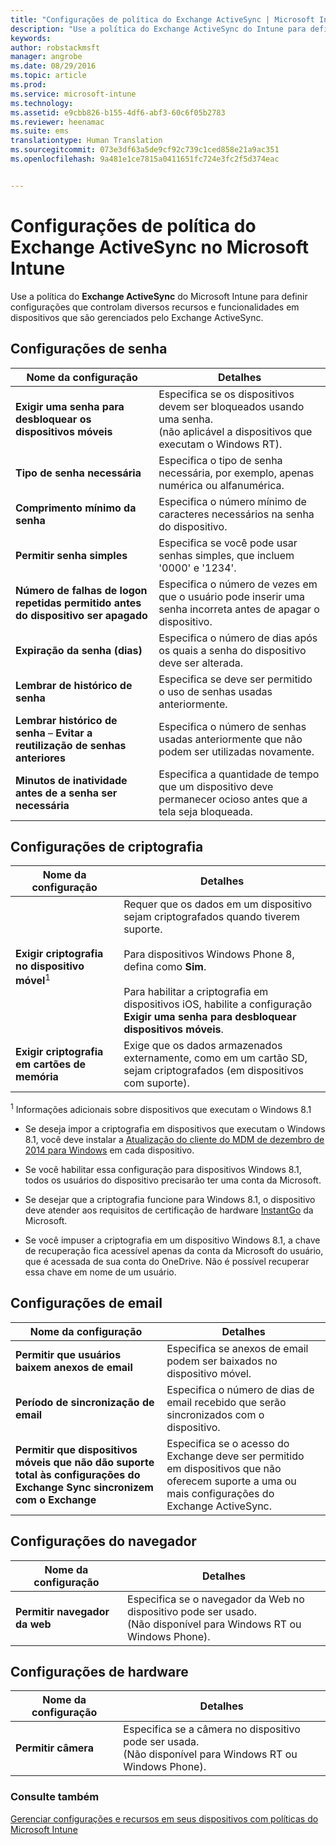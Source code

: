 ```yaml
---
title: "Configurações de política do Exchange ActiveSync | Microsoft Intune"
description: "Use a política do Exchange ActiveSync do Intune para definir as configurações que permitem controlar recursos e funcionalidades em dispositivos gerenciados pelo Exchange ActiveSync."
keywords: 
author: robstackmsft
manager: angrobe
ms.date: 08/29/2016
ms.topic: article
ms.prod: 
ms.service: microsoft-intune
ms.technology: 
ms.assetid: e9cbb826-b155-4df6-abf3-60c6f05b2783
ms.reviewer: heenamac
ms.suite: ems
translationtype: Human Translation
ms.sourcegitcommit: 073e3df63a5de9cf92c739c1ced858e21a9ac351
ms.openlocfilehash: 9a481e1ce7815a0411651fc724e3fc2f5d374eac


---
```


# Configurações de política do Exchange ActiveSync no Microsoft Intune
Use a política do **Exchange ActiveSync** do Microsoft Intune para definir configurações que controlam diversos recursos e funcionalidades em dispositivos que são gerenciados pelo Exchange ActiveSync.


## Configurações de senha

|Nome da configuração|Detalhes
|----------------|---|
|**Exigir uma senha para desbloquear os dispositivos móveis**|Especifica se os dispositivos devem ser bloqueados usando uma senha.<br>(não aplicável a dispositivos que executam o Windows RT).|
|**Tipo de senha necessária**|Especifica o tipo de senha necessária, por exemplo, apenas numérica ou alfanumérica.|
|**Comprimento mínimo da senha**|Especifica o número mínimo de caracteres necessários na senha do dispositivo.|
|**Permitir senha simples**|Especifica se você pode usar senhas simples, que incluem '0000' e '1234'.|
|**Número de falhas de logon repetidas permitido antes do dispositivo ser apagado**|Especifica o número de vezes em que o usuário pode inserir uma senha incorreta antes de apagar o dispositivo.|
|**Expiração da senha (dias)**|Especifica o número de dias após os quais a senha do dispositivo deve ser alterada.
|**Lembrar de histórico de senha**|Especifica se deve ser permitido o uso de senhas usadas anteriormente.|
|**Lembrar histórico de senha** – **Evitar a reutilização de senhas anteriores**|Especifica o número de senhas usadas anteriormente que não podem ser utilizadas novamente.|
|**Minutos de inatividade antes de a senha ser necessária**|Especifica a quantidade de tempo que um dispositivo deve permanecer ocioso antes que a tela seja bloqueada.

## Configurações de criptografia

|Nome da configuração|Detalhes|
|----------------|---|
|**Exigir criptografia no dispositivo móvel**<sup>1</sup>|Requer que os dados em um dispositivo sejam criptografados quando tiverem suporte.<br><br>Para dispositivos Windows Phone 8, defina como **Sim**.<br /><br />Para habilitar a criptografia em dispositivos iOS, habilite a configuração **Exigir uma senha para desbloquear dispositivos móveis**.|
|**Exigir criptografia em cartões de memória**|Exige que os dados armazenados externamente, como em um cartão SD, sejam criptografados (em dispositivos com suporte).
<sup>1</sup> Informações adicionais sobre dispositivos que executam o Windows 8.1

-   Se deseja impor a criptografia em dispositivos que executam o Windows 8.1, você deve instalar a [Atualização do cliente do MDM de dezembro de 2014 para Windows](http://support.microsoft.com/kb/3013816) em cada dispositivo.

-   Se você habilitar essa configuração para dispositivos Windows 8.1, todos os usuários do dispositivo precisarão ter uma conta da Microsoft.

-   Se desejar que a criptografia funcione para Windows 8.1, o dispositivo deve atender aos requisitos de certificação de hardware [InstantGo](http://blogs.windows.com/bloggingwindows/2014/06/19/instantgo-a-better-way-to-sleep/) da Microsoft.

-   Se você impuser a criptografia em um dispositivo Windows 8.1, a chave de recuperação fica acessível apenas da conta da Microsoft do usuário, que é acessada de sua conta do OneDrive. Não é possível recuperar essa chave em nome de um usuário.

## Configurações de email

|Nome da configuração|Detalhes
|----------------|---|
|**Permitir que usuários baixem anexos de email**|Especifica se anexos de email podem ser baixados no dispositivo móvel.|
|**Período de sincronização de email**|Especifica o número de dias de email recebido que serão sincronizados com o dispositivo.
|**Permitir que dispositivos móveis que não dão suporte total às configurações do Exchange Sync sincronizem com o Exchange**|Especifica se o acesso do Exchange deve ser permitido em dispositivos que não oferecem suporte a uma ou mais configurações do Exchange ActiveSync.

## Configurações do navegador

|Nome da configuração|Detalhes
|----------------|---|
|**Permitir navegador da web**|Especifica se o navegador da Web no dispositivo pode ser usado.<br>(Não disponível para Windows RT ou Windows Phone).

## Configurações de hardware

|Nome da configuração|Detalhes
|----------------|---|
|**Permitir câmera**|Especifica se a câmera no dispositivo pode ser usada.<br>(Não disponível para Windows RT ou Windows Phone).



### Consulte também
[Gerenciar configurações e recursos em seus dispositivos com políticas do Microsoft Intune](manage-settings-and-features-on-your-devices-with-microsoft-intune-policies.md)



<!--HONumber=Sep16_HO2-->


